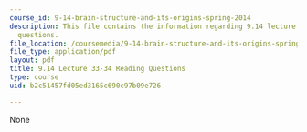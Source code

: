 ```yaml
---
course_id: 9-14-brain-structure-and-its-origins-spring-2014
description: This file contains the information regarding 9.14 lecture 33-34 reading
  questions.
file_location: /coursemedia/9-14-brain-structure-and-its-origins-spring-2014/b2c51457fd05ed3165c690c97b09e726_MIT9_14S14_Lec33-34ReadQue.pdf
file_type: application/pdf
layout: pdf
title: 9.14 Lecture 33-34 Reading Questions
type: course
uid: b2c51457fd05ed3165c690c97b09e726

---
```

None